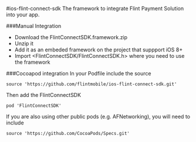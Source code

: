 #ios-flint-connect-sdk
The framework to integrate Flint Payment Solution into your app.

###Manual Integration
- Download the FlintConnectSDK.framework.zip
- Unzip it
- Add it as an embeded framework on the project that suppport iOS 8+
- Import <FlintConnectSDK/FlintConnectSDK.h> where you need to use the framework

###Cocoapod integration
In your Podfile include the source
```
source 'https://github.com/flintmobile/ios-flint-connect-sdk.git'
```
Then add the FlintConnectSDK
```
pod 'FlintConnectSDK'
```
If you are also using other public pods (e.g. AFNetworking), you will need to include
```
source 'https://github.com/CocoaPods/Specs.git'
```
